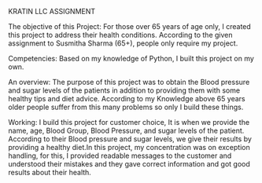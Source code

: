 KRATIN LLC ASSIGNMENT


The objective of this Project: For those over 65 years of age only, I created this project to address their health conditions. According to the given assignment to Susmitha Sharma (65+), people only require my project. 

Competencies: Based on my knowledge of Python, I built this project on my own.

An overview: The purpose of this project was to obtain the Blood pressure and sugar levels of the patients in addition to providing them with some healthy tips and diet advice. According to my Knowledge above 65 years older people suffer from this many problems so only I build these things.

Working: I build this project for customer choice, It is when we provide the name, age, Blood Group, Blood Pressure, and sugar levels of the patient. According to their Blood pressure and sugar levels, we give their results by providing a healthy diet.In this project, my concentration was on exception handling, for this, I provided readable messages to the customer and understood their mistakes and they gave correct information and got good results about their health.

